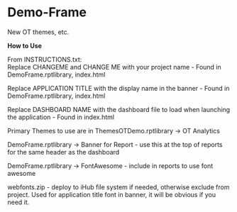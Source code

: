 # Demo-Frame
New OT themes, etc.

<b>How to Use</b>

From INSTRUCTIONS.txt: <br/>
Replace CHANGEME and CHANGE ME with your project name - Found in DemoFrame.rptlibrary, index.html

Replace APPLICATION TITLE with the display name in the banner - Found in DemoFrame.rptlibrary, index.html

Replace DASHBOARD NAME with the dashboard file to load when launching the application - Found in index.html

Primary Themes to use are in ThemesOTDemo.rptlibrary -> OT Analytics

DemoFrame.rptlibrary -> Banner for Report - use this at the top of reports for the same header as the dashboard

DemoFrame.rptlibrary -> FontAwesome - include in reports to use font awesome

webfonts.zip - deploy to iHub file system if needed, otherwise exclude from project. Used for application title font in banner, it will be obvious if you need it.
